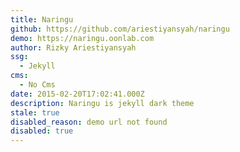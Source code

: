 ```yaml
---
title: Naringu
github: https://github.com/ariestiyansyah/naringu
demo: https://naringu.oonlab.com
author: Rizky Ariestiyansyah
ssg:
  - Jekyll
cms:
  - No Cms
date: 2015-02-20T17:02:41.000Z
description: Naringu is jekyll dark theme
stale: true
disabled_reason: demo url not found
disabled: true
---
```

